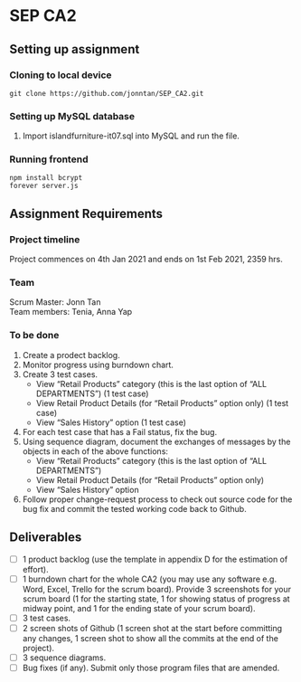 # SEP CA2

## Setting up assignment

### Cloning to local device
```
git clone https://github.com/jonntan/SEP_CA2.git
```
### Setting up MySQL database
1. Import islandfurniture-it07.sql into MySQL and run the file.

### Running frontend
```
npm install bcrypt
forever server.js
```

## Assignment Requirements

### Project timeline
Project commences on 4th Jan 2021 and ends on 1st Feb 2021, 2359 hrs.

### Team
Scrum Master: Jonn Tan  
Team members: Tenia, Anna Yap

### To be done
1. Create a prodect backlog.
2. Monitor progress using burndown chart.
3. Create 3 test cases.
   - View “Retail Products” category (this is the last option of “ALL
DEPARTMENTS”) (1 test case)
   - View Retail Product Details (for “Retail Products” option only) (1 test case)
   - View “Sales History” option (1 test case)
4. For each test case that has a Fail status, fix the bug.
5. Using sequence diagram, document the exchanges of messages by the objects in each of the above functions:
   - View “Retail Products” category (this is the last option of “ALL DEPARTMENTS”)
   - View Retail Product Details (for “Retail Products” option only)
   - View “Sales History” option
6. Follow proper change-request process to check out source code for the bug fix and commit the tested working code back to Github.

## Deliverables
- [ ] 1 product backlog (use the template in appendix D for the estimation of effort).
- [ ] 1 burndown chart for the whole CA2 (you may use any software e.g. Word, Excel, Trello for the scrum board). Provide 3 screenshots for your scrum board (1 for the starting state, 1 for showing status of progress at midway point, and 1 for the ending state of your scrum board).
- [ ] 3 test cases.
- [ ] 2 screen shots of Github (1 screen shot at the start before committing any changes, 1
screen shot to show all the commits at the end of the project).
- [ ] 3 sequence diagrams.
- [ ] Bug fixes (if any). Submit only those program files that are amended.
